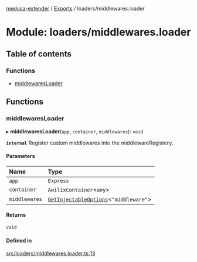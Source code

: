[medusa-extender](../README.md) / [Exports](../modules.md) / loaders/middlewares.loader

# Module: loaders/middlewares.loader

## Table of contents

### Functions

- [middlewaresLoader](loaders_middlewares_loader.md#middlewaresloader)

## Functions

### middlewaresLoader

▸ **middlewaresLoader**(`app`, `container`, `middlewares`): `void`

**`internal`**
Register custom middlewares into the middlewareRegistery.

#### Parameters

| Name | Type |
| :------ | :------ |
| `app` | `Express` |
| `container` | `AwilixContainer`<`any`\> |
| `middlewares` | [`GetInjectableOptions`](types.md#getinjectableoptions)<``"middleware"``\> |

#### Returns

`void`

#### Defined in

[src/loaders/middlewares.loader.ts:13](https://github.com/adrien2p/medusa-extender/blob/9c3fcb0/src/loaders/middlewares.loader.ts#L13)
